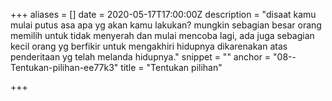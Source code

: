 +++
aliases = []
date = 2020-05-17T17:00:00Z
description = "disaat kamu mulai putus asa apa yg akan kamu lakukan? mungkin sebagian besar orang memilih untuk tidak menyerah dan mulai mencoba lagi, ada juga sebagian kecil orang yg berfikir untuk mengakhiri hidupnya dikarenakan atas penderitaan yg telah melanda hidupnya."
snippet = ""
anchor = "08--Tentukan-pilihan-ee77k3"
title = "Tentukan pilihan"

+++
